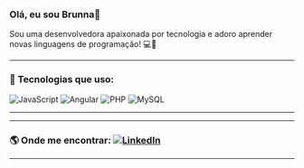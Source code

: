 ### Olá, eu sou Brunna👋

Sou uma desenvolvedora apaixonada por tecnologia e adoro aprender novas linguagens de programação! 💻🚀

---

### 🚀 Tecnologias que uso:
![JavaScript](https://img.shields.io/badge/JavaScript-F7DF1E?style=for-the-badge&logo=javascript&logoColor=black)
![Angular](https://img.shields.io/badge/Angular-DD0031?style=for-the-badge&logo=angular&logoColor=white)
![PHP](https://img.shields.io/badge/PHP-777BB4?style=for-the-badge&logo=php&logoColor=white)
![MySQL](https://img.shields.io/badge/MySQL-4479A1?style=for-the-badge&logo=mysql&logoColor=white)

---

---

### 🌎 Onde me encontrar: [![LinkedIn](https://img.shields.io/badge/-LinkedIn-0077B5?style=for-the-badge&logo=linkedin&logoColor=white)](https://linkedin.com/in/brunna-aparecida)

---
